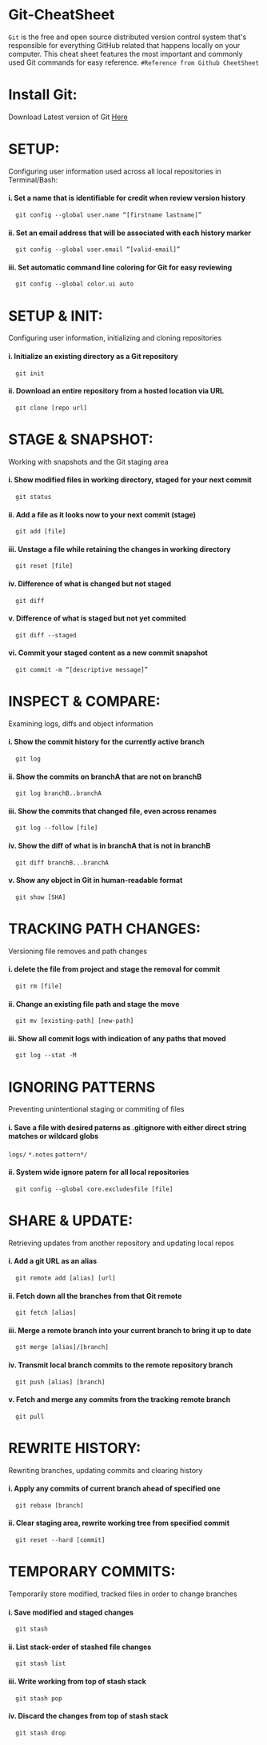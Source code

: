 # Git-CheatSheet
`Git` is the free and open source distributed version control system that's responsible for everything GitHub
related that happens locally on your computer. This cheat sheet features the most important and commonly
used Git commands for easy reference.     `#Reference from Github CheetSheet`


# Install Git:
Download Latest version of Git [Here](https://git-scm.com/downloads)

# SETUP: 
Configuring user information used across all local repositories in Terminal/Bash:

#### i.   Set a name that is identifiable for credit when review version history

      git config --global user.name “[firstname lastname]”
#### ii.  Set an email address that will be associated with each history marker

      git config --global user.email “[valid-email]”
#### iii. Set automatic command line coloring for Git for easy reviewing

      git config --global color.ui auto
      
# SETUP & INIT:
Configuring user information, initializing and cloning repositories

#### i.   Initialize an existing directory as a Git repository

      git init
#### ii.  Download an entire repository from a hosted location via URL

      git clone [repo url]

# STAGE & SNAPSHOT:
Working with snapshots and the Git staging area

#### i.   Show modified files in working directory, staged for your next commit

      git status
#### ii.  Add a file as it looks now to your next commit (stage)

      git add [file]
#### iii. Unstage a file while retaining the changes in working directory

      git reset [file]
#### iv.  Difference of what is changed but not staged

      git diff
#### v.   Difference of what is staged but not yet commited

      git diff --staged
#### vi.  Commit your staged content as a new commit snapshot

      git commit -m “[descriptive message]”

# INSPECT & COMPARE:
Examining logs, diffs and object information

#### i.   Show the commit history for the currently active branch

      git log
#### ii.  Show the commits on branchA that are not on branchB

      git log branchB..branchA
#### iii. Show the commits that changed file, even across renames

      git log --follow [file]
#### iv.  Show the diff of what is in branchA that is not in branchB

      git diff branchB...branchA
#### v.  Show any object in Git in human-readable format

      git show [SHA]

# TRACKING PATH CHANGES:
Versioning file removes and path changes

#### i.  delete the file from project and stage the removal for commit

      git rm [file]
#### ii.  Change an existing file path and stage the move

      git mv [existing-path] [new-path]
#### iii. Show all commit logs with indication of any paths that moved

      git log --stat -M

# IGNORING PATTERNS
Preventing unintentional staging or commiting of files

#### i.   Save a file with desired paterns as .gitignore with either direct string matches or wildcard globs
`logs/`
`*.notes`
`pattern*/`

#### ii.  System wide ignore patern for all local repositories

      git config --global core.excludesfile [file]

# SHARE & UPDATE:
Retrieving updates from another repository and updating local repos

#### i.   Add a git URL as an alias

      git remote add [alias] [url]
#### ii.  Fetch down all the branches from that Git remote

      git fetch [alias]
#### iii. Merge a remote branch into your current branch to bring it up to date

      git merge [alias]/[branch]
#### iv.  Transmit local branch commits to the remote repository branch

      git push [alias] [branch]
#### v.   Fetch and merge any commits from the tracking remote branch

      git pull

# REWRITE HISTORY:
Rewriting branches, updating commits and clearing history

#### i.   Apply any commits of current branch ahead of specified one

      git rebase [branch]
#### ii.  Clear staging area, rewrite working tree from specified commit

      git reset --hard [commit]

# TEMPORARY COMMITS:
Temporarily store modified, tracked files in order to change branches

#### i.   Save modified and staged changes

      git stash
#### ii.  List stack-order of stashed file changes

      git stash list
#### iii. Write working from top of stash stack

      git stash pop
#### iv.  Discard the changes from top of stash stack

      git stash drop

